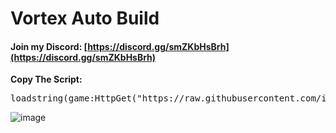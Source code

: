 # Vortex Auto Build

#### Join my Discord:  [https://discord.gg/smZKbHsBrh](https://discord.gg/smZKbHsBrh)

**Copy The Script:**
<pre>loadstring(game:HttpGet("https://raw.githubusercontent.com/infyiff/backup/main/dex.lua"))()</pre>

![image](https://github.com/user-attachments/assets/9af0703c-8c3f-4dc4-9ca6-6b3f5ee9bd8c)


